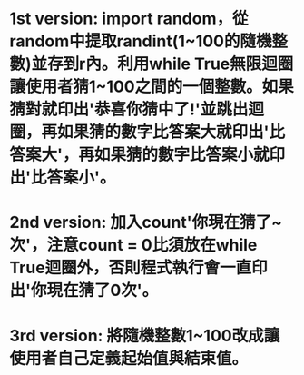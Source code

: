 # 1st version: import random，從 random中提取randint(1~100的隨機整數)並存到r內。利用while True無限迴圈讓使用者猜1~100之間的一個整數。如果猜對就印出'恭喜你猜中了!'並跳出迴圈，再如果猜的數字比答案大就印出'比答案大'，再如果猜的數字比答案小就印出'比答案小'。
# 2nd version: 加入count'你現在猜了~次'，注意count = 0比須放在while True迴圈外，否則程式執行會一直印出'你現在猜了0次'。
# 3rd version: 將隨機整數1~100改成讓使用者自己定義起始值與結束值。